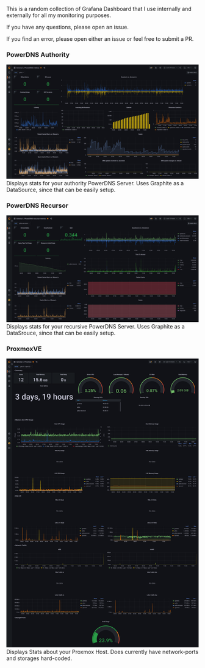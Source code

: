 This is a random collection of Grafana Dashboard that I use internally and externally for all my monitoring purposes.

If you have any questions, please open an issue.

If you find an error, please open either an issue or feel free to submit a PR.

### PowerDNS Authority
![PowerDNS Authority Dashboard](imgs/powerdns-authority.png)
Displays stats for your authority PowerDNS Server. Uses Graphite as a DataSource, since that can be easily setup.

### PowerDNS Recursor
![PowerDNS Recursor Dashboard](imgs/powerdns-recursor.png)
Displays stats for your recursive PowerDNS Server. Uses Graphite as a DataSrouce, since that can be easily setup.

### ProxmoxVE
![Proxmox VE Dashboard](imgs/proxmox-ve.png)
Displays Stats about your Proxmox Host. Does currently have network-ports and storages hard-coded.